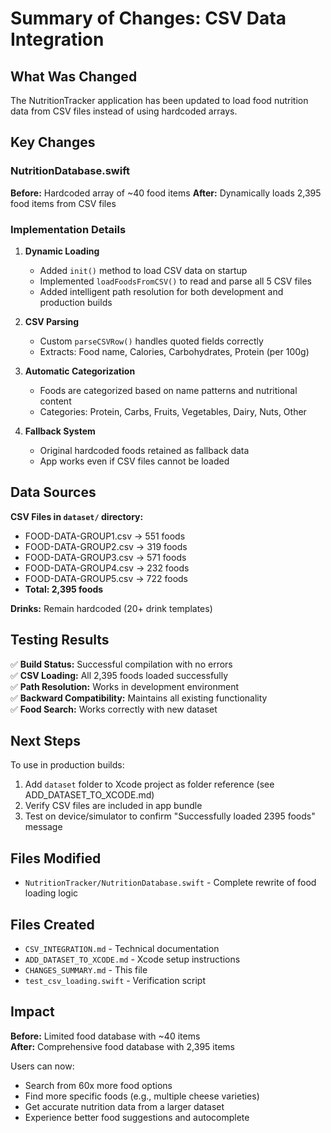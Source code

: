 # Summary of Changes: CSV Data Integration

## What Was Changed

The NutritionTracker application has been updated to load food nutrition data from CSV files instead of using hardcoded arrays.

## Key Changes

### NutritionDatabase.swift
**Before:** Hardcoded array of ~40 food items
**After:** Dynamically loads 2,395 food items from CSV files

### Implementation Details

1. **Dynamic Loading**
   - Added `init()` method to load CSV data on startup
   - Implemented `loadFoodsFromCSV()` to read and parse all 5 CSV files
   - Added intelligent path resolution for both development and production builds

2. **CSV Parsing**
   - Custom `parseCSVRow()` handles quoted fields correctly
   - Extracts: Food name, Calories, Carbohydrates, Protein (per 100g)

3. **Automatic Categorization**
   - Foods are categorized based on name patterns and nutritional content
   - Categories: Protein, Carbs, Fruits, Vegetables, Dairy, Nuts, Other

4. **Fallback System**
   - Original hardcoded foods retained as fallback data
   - App works even if CSV files cannot be loaded

## Data Sources

**CSV Files in `dataset/` directory:**
- FOOD-DATA-GROUP1.csv → 551 foods
- FOOD-DATA-GROUP2.csv → 319 foods  
- FOOD-DATA-GROUP3.csv → 571 foods
- FOOD-DATA-GROUP4.csv → 232 foods
- FOOD-DATA-GROUP5.csv → 722 foods
- **Total: 2,395 foods**

**Drinks:** Remain hardcoded (20+ drink templates)

## Testing Results

✅ **Build Status:** Successful compilation with no errors  
✅ **CSV Loading:** All 2,395 foods loaded successfully  
✅ **Path Resolution:** Works in development environment  
✅ **Backward Compatibility:** Maintains all existing functionality  
✅ **Food Search:** Works correctly with new dataset  

## Next Steps

To use in production builds:
1. Add `dataset` folder to Xcode project as folder reference (see ADD_DATASET_TO_XCODE.md)
2. Verify CSV files are included in app bundle
3. Test on device/simulator to confirm "Successfully loaded 2395 foods" message

## Files Modified

- `NutritionTracker/NutritionDatabase.swift` - Complete rewrite of food loading logic

## Files Created

- `CSV_INTEGRATION.md` - Technical documentation
- `ADD_DATASET_TO_XCODE.md` - Xcode setup instructions  
- `CHANGES_SUMMARY.md` - This file
- `test_csv_loading.swift` - Verification script

## Impact

**Before:** Limited food database with ~40 items  
**After:** Comprehensive food database with 2,395 items

Users can now:
- Search from 60x more food options
- Find more specific foods (e.g., multiple cheese varieties)
- Get accurate nutrition data from a larger dataset
- Experience better food suggestions and autocomplete
